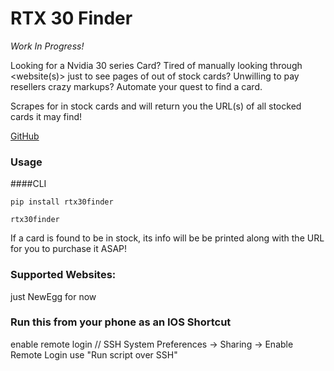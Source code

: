 # RTX 30 Finder

*Work In Progress!*

Looking for a Nvidia 30 series Card? Tired of manually looking through <website(s)> just to see pages of out of stock cards? Unwilling to pay resellers crazy markups? 
Automate your quest to find a card.

Scrapes for in stock cards and will return you the URL(s) of all stocked cards it may find!  

[GitHub](https://github.com/pfkeogh/rtx-30-finder)

### Usage
####CLI
```
pip install rtx30finder

rtx30finder
```  
If a card is found to be in stock, its info will be be printed along with the URL for you to purchase it ASAP!  

### Supported Websites:
just NewEgg for now 


### Run this from your phone as an IOS Shortcut
enable remote login // SSH
System Preferences -> Sharing -> Enable Remote Login
use "Run script over SSH"

